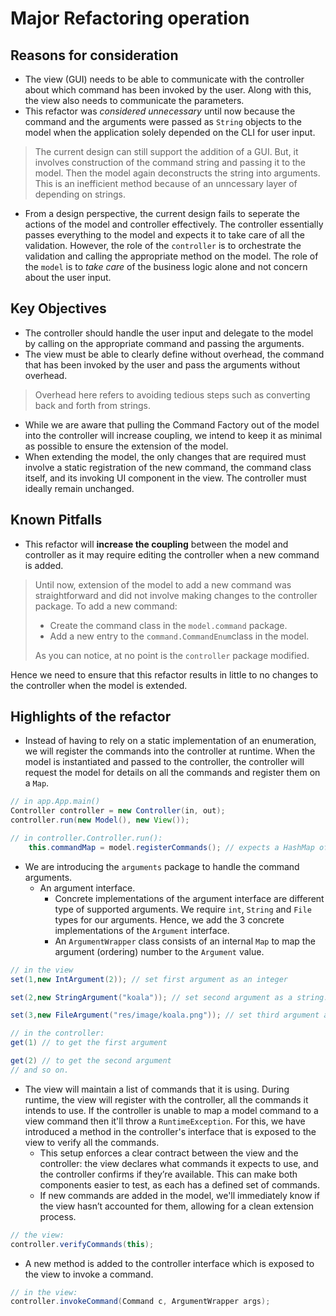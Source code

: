 # Major Refactoring operation

## Reasons for consideration

- The view (GUI) needs to be able to communicate with the controller about which command has been
  invoked by the user. Along with this, the view also needs to communicate the parameters.
- This refactor was *considered unnecessary* until now because the command and the arguments were
  passed as `String` objects to the model when the application solely depended on the CLI for user
  input.

> The current design can still support the addition of a GUI. But, it involves construction of the
> command string and passing it to the model. Then the model again deconstructs the string into
> arguments. This is an inefficient method because of an unncessary layer of depending on strings.

- From a design perspective, the current design fails to seperate the actions of the model and
  controller effectively. The controller essentially passes everything to the model and expects it
  to take care of all the validation. However, the role of the `controller` is to orchestrate the
  validation and calling the appropriate method on the model. The role of the `model` is to *take
  care* of the business logic alone and not concern about the user input.

## Key Objectives

- The controller should handle the user input and delegate to the model by calling on the
  appropriate command and passing the arguments.
- The view must be able to clearly define without overhead, the command that has been invoked by the
  user and pass the arguments without overhead.

> Overhead here refers to avoiding tedious steps such as converting back and forth from strings.

- While we are aware that pulling the Command Factory out of the model into the controller will
  increase coupling, we intend to keep it as minimal as possible to ensure the extension of the
  model.
- When extending the model, the only changes that are required must involve a static registration of
  the new command, the command class itself, and its invoking UI component in the view. The
  controller must ideally remain unchanged.

## Known Pitfalls

- This refactor will **increase the coupling** between the model and controller as it may require
  editing the controller when a new command is added.

> Until now, extension of the model to add a new command was straightforward and did not involve
> making changes to the controller package.
> To add a new command:
> - Create the command class in the `model.command` package.
> - Add a new entry to the `command.CommandEnum`class in the model.
>
> As you can notice, at no point is the `controller` package modified.

Hence we need to ensure that this refactor results in little to no changes to the controller when
the model is extended.

## Highlights of the refactor

- Instead of having to rely on a static implementation of an enumeration, we will register the
  commands into the controller at runtime. When the model is instantiated and passed to the
  controller, the controller will request the model for details on all the commands and register
  them on a `Map`.

```java
// in app.App.main()
Controller controller = new Controller(in, out);
controller.run(new Model(), new View());

// in controller.Controller.run():
    this.commandMap = model.registerCommands(); // expects a HashMap of the commands from the model.
```
- We are introducing the `arguments` package to handle the command arguments.
    - An argument interface.
        - Concrete implementations of the argument interface are different type of supported
          arguments. We require `int`, `String` and `File` types for our arguments. Hence, we add
          the 3 concrete implementations of the `Argument` interface.
        - An `ArgumentWrapper` class consists of an internal `Map` to map the argument (ordering)
          number to the `Argument` value.
```java
// in the view
set(1,new IntArgument(2)); // set first argument as an integer

set(2,new StringArgument("koala")); // set second argument as a string.

set(3,new FileArgument("res/image/koala.png")); // set third argument as a file.

// in the controller:
get(1) // to get the first argument

get(2) // to get the second argument
// and so on.
```

- The view will maintain a list of commands that it is using. During runtime, the view will register
  with the controller, all the commands it intends to use. If the controller is unable to map a
  model command to a view command then it'll throw a `RuntimeException`. For this, we have introduced a method in the controller's interface that is exposed to the view to verify all the commands.
    - This setup enforces a clear contract between the view and the controller: the view declares
      what commands it expects to use, and the controller confirms if they’re available. This can
      make both components easier to test, as each has a defined set of commands.
    - If new commands are added in the model, we'll immediately know if the view hasn’t accounted
      for them, allowing for a clean extension process.

```java
// the view:
controller.verifyCommands(this);
```
- A new method is added to the controller interface which is exposed to the view to invoke a command.
```java
// in the view:
controller.invokeCommand(Command c, ArgumentWrapper args);
```

